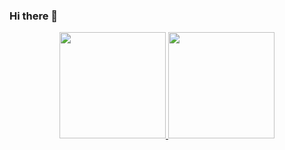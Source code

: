 ### Hi there 👋
<p align="center">
  <a href="https://github.com/EthicalChaos">
    <img height="170em" src="https://github-readme-stats.vercel.app/api?username=ikadekmahagangga&show_icons=true&theme=highcontrast&hide_title=true&hide_rank=true"/>
    <img height="170em" src="https://github-readme-stats.vercel.app/api/top-langs/?username=ikadekmahagangga&hide=perl,html,css&exclude_repo=&langs_count=6&layout=compact&theme=highcontrast"/>
  </a>
</p>
